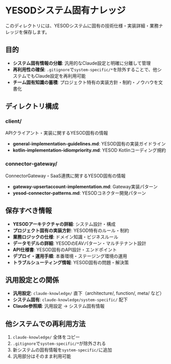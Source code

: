 # YESODシステム固有ナレッジ

このディレクトリには、YESODシステムに固有の技術仕様・実装詳細・業務ナレッジを保存します。

## 目的

- **システム固有情報の分離**: 汎用的なClaude設定と明確に分離して管理
- **再利用性の確保**: `.gitignore`で`system-specific/*`を除外することで、他システムでもClaude設定を再利用可能
- **チーム固有知識の蓄積**: プロジェクト特有の実装方針・制約・ノウハウを文書化

## ディレクトリ構成

### client/
APIクライアント・実装に関するYESOD固有の情報
- **general-implementation-guidelines.md**: YESOD固有の実装ガイドライン
- **kotlin-implementation-idiompriority.md**: YESOD Kotlinコーディング規約

### connector-gateway/
ConnectorGateway・SaaS連携に関するYESOD固有の情報
- **gateway-upsertaccount-implementation.md**: Gateway実装パターン
- **yesod-connector-patterns.md**: YESODコネクター開発パターン

## 保存すべき情報

- **YESODアーキテクチャの詳細**: システム設計・構成
- **プロジェクト固有の実装方針**: YESOD特有のルール・制約
- **業務ロジックの仕様**: ドメイン知識・ビジネスルール
- **データモデルの詳細**: YESODのEAVパターン・マルチテナント設計
- **API仕様書**: YESOD固有のAPI設計・エンドポイント
- **デプロイ・運用手順**: 本番環境・ステージング環境の運用
- **トラブルシューティング情報**: YESOD固有の問題・解決策

## 汎用設定との関係

- **汎用設定**: `claude-knowledge/` 直下（architecture/, function/, meta/ など）
- **システム固有**: `claude-knowledge/system-specific/` 配下
- **Claude参照順**: 汎用設定 → システム固有情報

## 他システムでの再利用方法

1. `claude-knowledge/` 全体をコピー
2. `.gitignore`で`system-specific/*`が除外される
3. 新システムの固有情報を`system-specific/`に追加
4. 汎用部分はそのまま利用可能